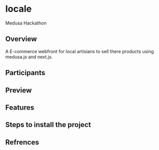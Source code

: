 # locale
Medusa Hackathon

## Overview

A E-commerce webfront for local artisians to sell there products using medusa.js and next.js.


## Participants


## Preview


## Features

## Steps to install the project

## Refrences


